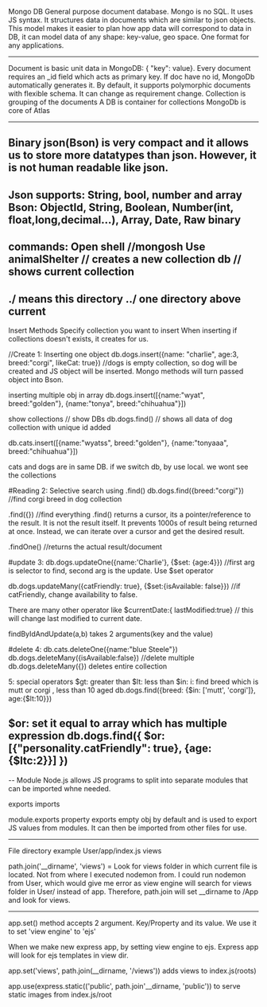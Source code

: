 Mongo DB General purpose document database. Mongo is no SQL. It uses JS syntax.
It structures data in documents which are similar to json objects. This model makes it easier to plan how app data will correspond to data in DB, it can model data of any shape: key-value, geo space. One format for any applications.

---

Document is basic unit data in MongoDB: { "key": value}. Every document requires an \_id field which acts as primary key. If doc have no id, MongoDb automatically generates it. By default, it supports polymorphic documents with flexible schema. It can change as requirement change.
Collection is grouping of the documents
A DB is container for collections
MongoDb is core of Atlas

---

Binary json(Bson) is very compact and it allows us to store more datatypes than json. However, it is not human readable like json.
----
Json supports: String, bool, number and array
Bson: ObjectId, String, Boolean, Number(int, float,long,decimal...), Array, Date, Raw binary
-----
commands:
Open shell //mongosh
Use animalShelter // creates a new collection
db // shows current collection
----
./ means this directory
../ one directory above current
----

Insert Methods
Specify collection you want to insert
When inserting if collections doesn't exists, it creates for us.

//Create
1: Inserting one object
db.dogs.insert({name: "charlie", age:3, breed:"corgi", likeCat: true}) //dogs is empty collection, so dog will be created and JS object will be inserted. Mongo methods will turn passed object into Bson.

inserting multiple obj in array
db.dogs.insert([{name:"wyat", breed:"golden"}, {name:"tonya", breed:"chihuahua"}])

show collections // show DBs
db.dogs.find() // shows all data of dog collection with unique id added

db.cats.insert([{name:"wyatss", breed:"golden"}, {name:"tonyaaa", breed:"chihuahua"}])

cats and dogs are in same DB.
if we switch db, by use local. we wont see the collections

#Reading
2: Selective search using .find()
db.dogs.find({breed:"corgi"}) //find corgi breed in dog collection

.find({}) //find everything
.find() returns a cursor, its a pointer/reference to the result. It is not the result itself. It prevents 1000s of result being returned at once. Instead, we can iterate over a cursor and get the desired result.

.findOne() //returns the actual result/document

#update
3: db.dogs.updateOne({name:'Charlie'}, {$set: {age:4}}) //first arg is selector to find, second arg is the update. Use $set operator

db.dogs.updateMany({catFriendly: true}, {$set:{isAvailable: false}}) //if catFriendly, change availability to false.

There are many other operator like
$currentDate:{ lastModified:true} // this will change last modified to current date.

findByIdAndUpdate(a,b) takes 2 arguments(key and the value)

#delete
4: db.cats.deleteOne({name:"blue Steele"})
db.dogs.deleteMany({isAvailable:false}) //delete multiple
db.dogs.deleteMany({}) deletes entire collection

5: special operators
$gt: greater than
$lt: less than
$in: 
    i: find breed which is mutt or corgi , less than 10 aged
    db.dogs.find({breed: {$in: ['mutt', 'corgi']}, age:{$lt:10}})

$or: set it equal to array which has multiple expression
    db.dogs.find({
        $or: [{"personality.catFriendly": true}, {age: {$ltc:2}}]
})
----

--  Module 
Node.js allows JS programs to split into separate modules that can be imported whne needed.

exports
imports


module.exports property exports empty obj by default and is used to export JS values from modules. 
It can then be imported from other files for use.

---
File directory example
User/app/index.js views

path.join('__dirname', 'views') = Look for views folder in which current file is located.
 Not from where I executed nodemon from. I could run nodemon from User, which would give me error as view engine
will search for views folder in User/ instead of app.
Therefore, path.join will set __dirname to /App and look for views.


---
app.set() method accepts 2 argument. Key/Property and its value.
We use it to set 'view engine' to 'ejs'

When we make new express app, by setting view engine to ejs. 
Express app will look for ejs templates in view dir.

app.set('views', path.join(__dirname, '/views')) adds views to index.js(roots)

app.use(express.static(('public', path.join'__dirname, 'public')) to serve static images from index.js/root